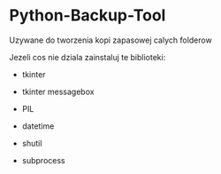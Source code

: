 # Python-Backup-Tool
Uzywane do tworzenia kopi zapasowej calych folderow 

Jezeli cos nie dziala zainstaluj te biblioteki:

- tkinter

- tkinter messagebox

- PIL

- datetime

- shutil

- subprocess

